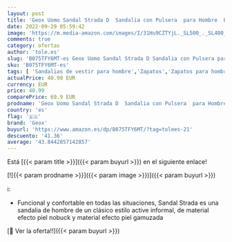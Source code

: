 ```yaml
---
layout: post
title: 'Geox Uomo Sandal Strada D  Sandalia con Pulsera  para Hombre  Beige  Sand/Navy   39 EU'
date: 2022-09-29 05:59:42
image: 'https://m.media-amazon.com/images/I/31Hu9CZTYjL._SL500_._SL400_.jpg'
comments: true
category: ofertas
author: 'tole.es'
slug: 'B075TFY6MT-es Geox Uomo Sandal Strada D Sandalia con Pulsera para Hombre...'
sku: 'B075TFY6MT-es'
tags: [ 'Sandalias de vestir para hombre','Zapatos','Zapatos para hombre','Zapatos y complementos','geox','sandalia','🇪🇸', ]
actualPrice: 40.99 EUR
currency: EUR
price: 40.99
comparePrice: 69.9 EUR
prodname: 'Geox Uomo Sandal Strada D  Sandalia con Pulsera  para Hombre  Beige  Sand/Navy   39 EU'
country: 'es'
flag: '🇪🇸'
brand: 'Geox'
buyurl: 'https://www.amazon.es/dp/B075TFY6MT/?tag=tolees-21'
descuento: '41.36'
average: '43.8442857142857'
---
```


Está [{{< param title >}}]({{< param buyurl >}}) en el siguiente enlace!

[![{{< param prodname >}}]({{< param image >}})]({{< param buyurl >}})

ℹ️:

- Funcional y confortable en todas las situaciones, Sandal Strada es una sandalia de hombre de un clásico estilo active informal, de material efecto piel nobuck y material efecto piel gamuzada

[🛒 Ver la oferta!!]({{< param buyurl >}})
